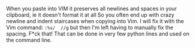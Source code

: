 When you paste into VIM it preserves all newlines and spaces in your clipboard, ie it doesn't format it at all
So you often end up with crazy newline and indent staircases when copying into Vim.
I will fix it with the Vim command:
`:%s/  //g`
but then I'm left having to manually fix the spacing. F*ck that! That can be done in very few python lines and used on the command line.
